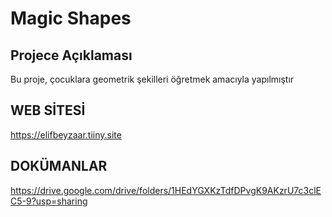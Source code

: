 # Magic Shapes

## Projece Açıklaması
Bu proje, çocuklara geometrik şekilleri öğretmek amacıyla yapılmıştır 

## WEB SİTESİ 
https://elifbeyzaar.tiiny.site

## DOKÜMANLAR
https://drive.google.com/drive/folders/1HEdYGXKzTdfDPvgK9AKzrU7c3clEC5-9?usp=sharing

